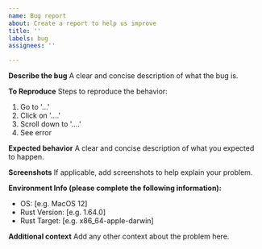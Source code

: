 ```yaml
---
name: Bug report
about: Create a report to help us improve
title: ''
labels: bug
assignees: ''

---
```


**Describe the bug**
A clear and concise description of what the bug is.

**To Reproduce**
Steps to reproduce the behavior:
1. Go to '...'
2. Click on '....'
3. Scroll down to '....'
4. See error

**Expected behavior**
A clear and concise description of what you expected to happen.

**Screenshots**
If applicable, add screenshots to help explain your problem.

**Environment Info (please complete the following information):**
 - OS: [e.g. MacOS 12]
 - Rust Version: [e.g. 1.64.0]
- Rust Target: [e.g. x86_64-apple-darwin]

**Additional context**
Add any other context about the problem here.
